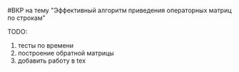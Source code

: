 #ВКР на тему "Эффективный алгоритм приведения операторных матриц по строкам"

TODO:
1. тесты по времени
2. построение обратной матрицы
3. добавить работу в tex
